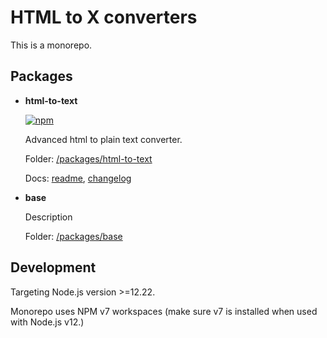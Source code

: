 # HTML to X converters

This is a monorepo.

## Packages

- **html-to-text**

    [![npm](https://img.shields.io/npm/v/html-to-text?logo=npm)](https://www.npmjs.com/package/html-to-text)

    Advanced html to plain text converter.

    Folder: [/packages/html-to-text](/packages/html-to-text)

    Docs: [readme](/packages/html-to-text/README.md), [changelog](/packages/html-to-text/CHANGELOG.md)

- **base**

    Description

    Folder: [/packages/base](/packages/base)

## Development

Targeting Node.js version >=12.22.

Monorepo uses NPM v7 workspaces (make sure v7 is installed when used with Node.js v12.)
